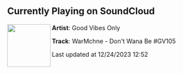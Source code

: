 ## Currently Playing on SoundCloud

[<img align="left" width="100" src="https://i1.sndcdn.com/artworks-U4AWLA8YVKUkoc5E-XxCHZw-t500x500.jpg">](https://soundcloud.com/goodvibesonly/gv105?in=goodvibesonly/sets/gvo2023)

**Artist**: Good Vibes Only 

**Track**: WarMchne - Don't Wana Be #GV105

Last updated at 12/24/2023 12:52
